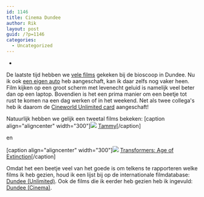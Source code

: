 ```yaml
---
id: 1146
title: Cinema Dundee
author: Rik
layout: post
guid: /?p=1146
categories:
  - Uncategorized
---
```

-
De laatste tijd hebben we [vele films](/?events_tags=cinema) gekeken bij de bioscoop in Dundee. Nu ik ook [een eigen auto](/?p=1094 "Car (1)") heb aangeschaft, kan ik daar zelfs nog vaker heen. Film kijken op een groot scherm met levenecht geluid is namelijk veel beter dan op een laptop. Bovendien is het een prima manier om een beetje tot rust te komen na een dag werken of in het weekend. Net als twee collega's heb ik daarom de [Cineworld Unlimited card](http://www.cineworld.co.uk/unlimited/intro) aangeschaft!

Natuurlijk hebben we gelijk een tweetal films bekeken:
[caption align="aligncenter" width="300"]<img src="wp-content/uploads/2014/07/Tammy.jpg" /> [Tammy](http://www.imdb.com/title/tt2109248/)[/caption]

en

[caption align="aligncenter" width="300"]<img src="wp-content/uploads/2014/07/Transformers-Age-of-Extinction.jpg" /> [Transformers: Age of Extinction](http://www.imdb.com/title/tt2109248/)[/caption]

Omdat het een beetje veel van het goede is om telkens te rapporteren welke films ik heb gezien, houd ik een lijst bij op de internationale  filmdatabase: [Dundee (Unlimited)](http://www.imdb.com/list/ls070252710/). Ook de films die ik eerder heb gezien heb ik ingevuld: [Dundee (Cinema)](http://www.imdb.com/list/ls070252519/).